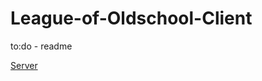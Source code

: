 # League-of-Oldschool-Client
to:do - readme


[Server](https://github.com/i-Clyde/League-of-Oldschool-Server)
